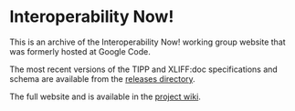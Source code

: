 # Interoperability Now! #
This is an archive of the Interoperability Now! working group website that was formerly hosted at Google Code.

The most recent versions of the TIPP and XLIFF:doc specifications and schema are available from the [releases directory](https://github.com/tingley/interoperability-now/tree/master/releases).

The full website and is available in the [project wiki](https://github.com/tingley/interoperability-now/wiki).
